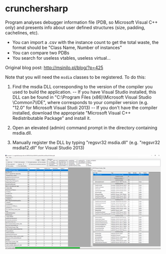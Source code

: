 # crunchersharp
Program analyses debugger information file (PDB, so Microsoft Visual C++ only) and presents info about user defined structures (size, padding, cachelines, etc). 

- You can import a .csv with the instance count to get the total waste, the format should be "Class Name, Number of instances"
- You can compare two PDBs
- You search for useless vtables, useless virtual...  

Original blog post: http://msinilo.pl/blog/?p=425

Note that you will need the `msdia` classes to be registered. To do this:

  1) Find the msdia DLL corresponding to the version of the compiler you used to build the application. 
      -- If you have Visual Studio installed, this DLL can be found in "C:\Program Files (x86)\Microsoft Visual Studio <VERSION>\Common7\IDE", where <VERSION> corresponds to your compiler version (e.g. "12.0" for Microsoft Visual Studi 2013)
      -- If you don't have the compiler installed, download the appropriate "Microsoft Visual C++ <VERSION> Redistributable Package" and install it. 
  
  2) Open an elevated (admin) command prompt in the directory containing msdia<VERSION>.dll. 

  3) Manually register the DLL by typing "regsvr32 msdia<VERSION>.dll" (e.g. "regsvr32 msdia12.dll" for Visual Studio 2013)
  
![Screenshot](screenshot.png "Example screenshot")

